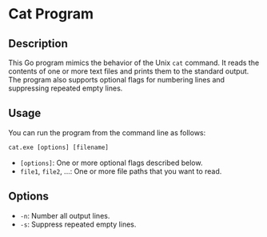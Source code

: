 # Cat Program

## Description

This Go program mimics the behavior of the Unix `cat` command. It reads the contents of one or more text files and prints them to the standard output. The program also supports optional flags for numbering lines and suppressing repeated empty lines.

## Usage

You can run the program from the command line as follows:

```cmd
cat.exe [options] [filename]
```

- `[options]`: One or more optional flags described below.
- `file1`, `file2`, ...: One or more file paths that you want to read.

## Options

- `-n`: Number all output lines.
- `-s`: Suppress repeated empty lines.
